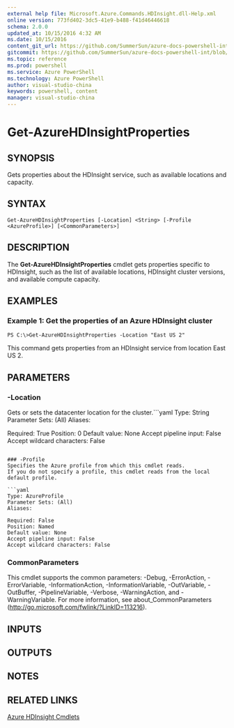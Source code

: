 ```yaml
---
external help file: Microsoft.Azure.Commands.HDInsight.dll-Help.xml
online version: 773fd402-3dc5-41e9-b488-f41d46446618
schema: 2.0.0
updated_at: 10/15/2016 4:32 AM
ms.date: 10/15/2016
content_git_url: https://github.com/SummerSun/azure-docs-powershell-int/blob/master/azureps-cmdlets-docs/ResourceManager/AzureRM.HDInsight/v0.9.8/CmdletMDs/Get-AzureHDInsightProperties.md
gitcommit: https://github.com/SummerSun/azure-docs-powershell-int/blob/1bfd8e268acfc1799ad3f17c5a982578f54443cf/azureps-cmdlets-docs/ResourceManager/AzureRM.HDInsight/v0.9.8/CmdletMDs/Get-AzureHDInsightProperties.md
ms.topic: reference
ms.prod: powershell
ms.service: Azure PowerShell
ms.technology: Azure PowerShell
author: visual-studio-china
keywords: powershell, content
manager: visual-studio-china
---
```


# Get-AzureHDInsightProperties

## SYNOPSIS
Gets properties about the HDInsight service, such as available locations and capacity.

## SYNTAX

```
Get-AzureHDInsightProperties [-Location] <String> [-Profile <AzureProfile>] [<CommonParameters>]
```

## DESCRIPTION
The **Get-AzureHDInsightProperties** cmdlet gets properties specific to HDInsight, such as the list of available locations, HDInsight cluster versions, and available compute capacity.

## EXAMPLES

### Example 1: Get the properties of an Azure HDInsight cluster
```
PS C:\>Get-AzureHDInsightProperties -Location "East US 2"
```

This command gets properties from an HDInsight service from location East US 2.

## PARAMETERS

### -Location
Gets or sets the datacenter location for the cluster.```yaml
Type: String
Parameter Sets: (All)
Aliases: 

Required: True
Position: 0
Default value: None
Accept pipeline input: False
Accept wildcard characters: False
```

### -Profile
Specifies the Azure profile from which this cmdlet reads.
If you do not specify a profile, this cmdlet reads from the local default profile.

```yaml
Type: AzureProfile
Parameter Sets: (All)
Aliases: 

Required: False
Position: Named
Default value: None
Accept pipeline input: False
Accept wildcard characters: False
```

### CommonParameters
This cmdlet supports the common parameters: -Debug, -ErrorAction, -ErrorVariable, -InformationAction, -InformationVariable, -OutVariable, -OutBuffer, -PipelineVariable, -Verbose, -WarningAction, and -WarningVariable. For more information, see about_CommonParameters (http://go.microsoft.com/fwlink/?LinkID=113216).

## INPUTS

## OUTPUTS

## NOTES

## RELATED LINKS

[Azure HDInsight Cmdlets](.\AzureRM.HDInsight.md)

